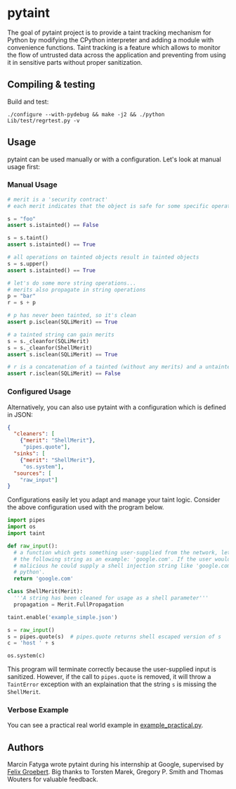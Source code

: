 pytaint
=======
The goal of pytaint project is to provide a taint tracking mechanism for Python
by modifying the CPython interpreter and adding a module with convenience
functions. Taint tracking is a feature which allows to monitor the flow of
untrusted data across the application and preventing from using it in sensitive
parts without proper sanitization.

Compiling & testing
-------------------
Build and test:

    ./configure --with-pydebug && make -j2 && ./python Lib/test/regrtest.py -v

Usage
-----
pytaint can be used manually or with a configuration.
Let's look at manual usage first:

### Manual Usage

```python
# merit is a 'security contract'
# each merit indicates that the object is safe for some specific operation

s = "foo"
assert s.istainted() == False

s = s.taint()
assert s.istainted() == True

# all operations on tainted objects result in tainted objects
s = s.upper()
assert s.istainted() == True

# let's do some more string operations...
# merits also propagate in string operations
p = "bar"
r = s + p

# p has never been tainted, so it's clean
assert p.isclean(SQLiMerit) == True

# a tainted string can gain merits
s = s._cleanfor(SQLiMerit)
s = s._cleanfor(ShellMerit)
assert s.isclean(SQLiMerit) == True

# r is a concatenation of a tainted (without any merits) and a untainted string
assert r.isclean(SQLiMerit) == False
```

### Configured Usage

Alternatively, you can also use pytaint with a configuration which is defined in
JSON:

```json
{
  "cleaners": [
    {"merit": "ShellMerit"},
     "pipes.quote"],
  "sinks": [
    {"merit": "ShellMerit"},
     "os.system"],
  "sources": [
    "raw_input"]
}
```

Configurations easily let you adapt and manage your taint logic.
Consider the above configuration used with the program below.

```python
import pipes
import os
import taint

def raw_input():
  # a function which gets something user-supplied from the network, let's use
  # the following string as an example: 'google.com'. If the user would be
  # malicious he could supply a shell injection string like 'google.com;killall
  # python'.
  return 'google.com'

class ShellMerit(Merit):
  '''A string has been cleaned for usage as a shell parameter'''
  propagation = Merit.FullPropagation

taint.enable('example_simple.json')

s = raw_input()
s = pipes.quote(s)  # pipes.quote returns shell escaped version of s
c = 'host ' + s

os.system(c)
```

This program will terminate correctly because the user-supplied input is
sanitized.
However, if the call to `pipes.quote` is removed, it will throw a `TaintError`
exception with an explaination that the string `s` is missing the `ShellMerit`.

### Verbose Example

You can see a practical real world example in
[example_practical.py](example_practical.py).

Authors
-------
Marcin Fatyga wrote pytaint during his internship at Google, supervised by [Felix
Groebert](http://twitter.com/fel1x).
Big thanks to Torsten Marek, Gregory P. Smith and Thomas Wouters for valuable
feedback.
